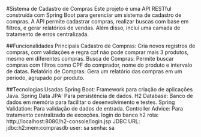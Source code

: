 #Sistema de Cadastro de Compras
Este projeto é uma API RESTful construída com Spring Boot para gerenciar um sistema de cadastro de compras. A API permite cadastrar compras, realizar buscas com base em filtros, e gerar relatórios de vendas. Além disso, inclui uma camada de tratamento de erros centralizada.

##Funcionalidades Principais
Cadastro de Compras: Cria novos registros de compras, com validações e regra cpf não pode comprar mais 3 produtos, mesmo em diferentes compras.
Busca de Compras: Permite buscar compras com filtros como CPF do comprador, nome do produto e intervalo de datas.
Relatório de Compras: Gera um relatório das compras em um período, agrupado por produto.

##Tecnologias Usadas
Spring Boot: Framework para criação de aplicações Java.
Spring Data JPA: Para persistência de dados.
H2 Database: Banco de dados em memória para facilitar o desenvolvimento e testes.
Spring Validation: Para validação de dados de entrada.
Controller Advice: Para tratamento centralizado de exceções. 
 
login do banco h2
rota: http://localhost:8080/h2-console/login.jsp
JDBC URL: jdbc:h2:mem:comprasdb
user: sa
senha: sa
